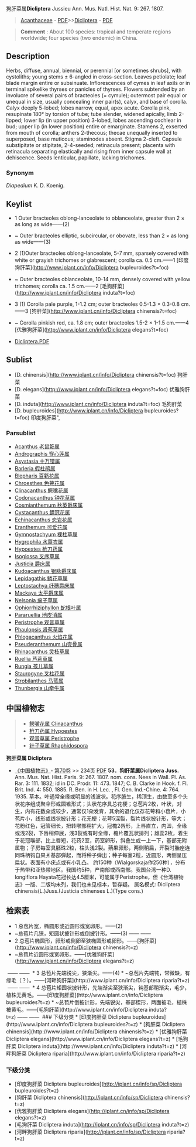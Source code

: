 狗肝菜属**Dicliptera** Jussieu Ann. Mus. Natl. Hist. Nat. 9: 267. 1807.

> [Acanthaceae](Acanthaceae-爵床科.md) - [PDF](http://www.iplant.cn/foc/pdf/Acanthaceae.pdf)>>[Dicliptera](http://www.iplant.cn/info/Dicliptera?t=foc) - [PDF](http://www.iplant.cn/foc/pdf/Dicliptera.pdf)

> **Comment** : 
> About 100 species: tropical and temperate regions worldwide; four species (two endemic) in China.

## Description

Herbs, diffuse, annual, biennial, or perennial [or sometimes shrubs], with cystoliths; young stems ± 6-angled in cross-section. Leaves petiolate; leaf blade margin entire or subsinuate. Inflorescences of cymes in leaf axils or in terminal spikelike thyrses or panicles of thyrses. Flowers subtended by an involucre of several pairs of bracteoles (= cymule); outermost pair equal or unequal in size, usually concealing inner pair(s), calyx, and base of corolla. Calyx deeply 5-lobed; lobes narrow, equal, apex acute. Corolla pink, resupinate 180° by torsion of tube; tube slender, widened apically, limb 2-lipped; lower lip (in upper position) 3-lobed, lobes ascending cochlear in bud; upper lip (in lower position) entire or emarginate. Stamens 2, exserted from mouth of corolla; anthers 2-thecous; thecae unequally inserted to superposed, base muticous; staminodes absent. Stigma 2-cleft. Capsule substipitate or stipitate, 2-4-seeded; retinacula present; placenta with retinacula separating elastically and rising from inner capsule wall at dehiscence. Seeds lenticular, papillate, lacking trichomes.

### Synonym
*Diapedium* K. D. Koenig.

## Keylist
* 1 Outer bracteoles oblong-lanceolate to oblanceolate, greater than 2 × as long as wide——(2)
* ~ Outer bracteoles elliptic, subcircular, or obovate, less than 2 × as long as wide——(3)
* 2 (1)Outer bracteoles oblong-lanceolate, 5-7 mm, sparsely covered with white or grayish trichomes or glabrescent; corolla ca. 0.5 cm.——1 [印度狗肝菜](http://www.iplant.cn/info/Dicliptera bupleuroides?t=foc)
* ~ Outer bracteoles oblanceolate, 10-14 mm, densely covered with yellow trichomes; corolla ca. 1.5 cm.——2 [毛狗肝菜](http://www.iplant.cn/info/Dicliptera induta?t=foc)
* 3 (1) Corolla pale purple, 1-1.2 cm; outer bracteoles 0.5-1.3 × 0.3-0.8 cm.——3 [狗肝菜](http://www.iplant.cn/info/Dicliptera chinensis?t=foc)
* ~ Corolla pinkish red, ca. 1.8 cm; outer bracteoles 1.5-2 × 1-1.5 cm.——4 [优雅狗肝菜](http://www.iplant.cn/info/Dicliptera elegans?t=foc)

* [Dicliptera.PDF](http://www.iplant.cn/foc/pdf/Dicliptera.pdf)

## Sublist

* [D.  chinensis](http://www.iplant.cn/info/Dicliptera chinensis?t=foc)
 狗肝菜
* [D.  elegans](http://www.iplant.cn/info/Dicliptera elegans?t=foc)
 优雅狗肝菜
* [D.  induta](http://www.iplant.cn/info/Dicliptera induta?t=foc)
 毛狗肝菜
* [D.  bupleuroides](http://www.iplant.cn/info/Dicliptera bupleuroides?t=foc) 印度狗肝菜",

### Parsublist

* [Acanthus  老鼠簕属](Acanthus-老鼠簕属.md)
* [Andrographis  穿心莲属](http://www.iplant.cn/info/Andrographis?t=foc)
* [Asystasia  十万错属](http://www.iplant.cn/info/Asystasia?t=foc)
* [Barleria  假杜鹃属](http://www.iplant.cn/info/Barleria?t=foc)
* [Blepharis  百簕花属](http://www.iplant.cn/info/Blepharis?t=foc)
* [Chroesthes  色萼花属](http://www.iplant.cn/info/Chroesthes?t=foc)
* [Clinacanthus  鳄嘴花属](http://www.iplant.cn/info/Clinacanthus?t=foc)
* [Codonacanthus  钟花草属](http://www.iplant.cn/info/Codonacanthus?t=foc)
* [Cosmianthemum  秋英爵床属](http://www.iplant.cn/info/Cosmianthemum?t=foc)
* [Cystacanthus  鳔冠花属](http://www.iplant.cn/info/Cystacanthus?t=foc)
* [Echinacanthus  恋岩花属](http://www.iplant.cn/info/Echinacanthus?t=foc)
* [Eranthemum  可爱花属](http://www.iplant.cn/info/Eranthemum?t=foc)
* [Gymnostachyum  裸柱草属](http://www.iplant.cn/info/Gymnostachyum?t=foc)
* [Hygrophila  水蓑衣属](http://www.iplant.cn/info/Hygrophila?t=foc)
* [Hypoestes  枪刀药属](http://www.iplant.cn/info/Hypoestes?t=foc)
* [Isoglossa  叉序草属](http://www.iplant.cn/info/Isoglossa?t=foc)
* [Justicia  爵床属](http://www.iplant.cn/info/Justicia?t=foc)
* [Kudoacanthus  银脉爵床属](http://www.iplant.cn/info/Kudoacanthus?t=foc)
* [Lepidagathis  鳞花草属](http://www.iplant.cn/info/Lepidagathis?t=foc)
* [Leptostachya  纤穗爵床属](http://www.iplant.cn/info/Leptostachya?t=foc)
* [Mackaya  太平爵床属](http://www.iplant.cn/info/Mackaya?t=foc)
* [Nelsonia  瘤子草属](http://www.iplant.cn/info/Nelsonia?t=foc)
* [Ophiorrhiziphyllon  蛇根叶属](http://www.iplant.cn/info/Ophiorrhiziphyllon?t=foc)
* [Pararuellia  地皮消属](http://www.iplant.cn/info/Pararuellia?t=foc)
* [Peristrophe  观音草属](http://www.iplant.cn/info/Peristrophe?t=foc)
* [Phaulopsis  肾苞草属](http://www.iplant.cn/info/Phaulopsis?t=foc)
* [Phlogacanthus  火焰花属](http://www.iplant.cn/info/Phlogacanthus?t=foc)
* [Pseuderanthemum  山壳骨属](http://www.iplant.cn/info/Pseuderanthemum?t=foc)
* [Rhinacanthus  灵枝草属](http://www.iplant.cn/info/Rhinacanthus?t=foc)
* [Ruellia  芦莉草属](http://www.iplant.cn/info/Ruellia?t=foc)
* [Rungia  孩儿草属](http://www.iplant.cn/info/Rungia?t=foc)
* [Staurogyne  叉柱花属](http://www.iplant.cn/info/Staurogyne?t=foc)
* [Strobilanthes  马蓝属](http://www.iplant.cn/info/Strobilanthes?t=foc)
* [Thunbergia  山牵牛属](http://www.iplant.cn/info/Thunbergia?t=foc)

## 中国植物志

> * [鳄嘴花属  Clinacanthus](http://www.iplant.cn/info/Clinacanthus?t=z)
> * [枪刀药属  Hypoestes](http://www.iplant.cn/info/Hypoestes?t=z)
> * [观音草属  Peristrophe](http://www.iplant.cn/info/Peristrophe?t=z)
> * [针子草属  Rhaphidospora](http://www.iplant.cn/info/Rhaphidospora?t=z)

**狗肝菜属 Dicliptera**

* [《中国植物志》](http://www.iplant.cn/frps)- [第70卷](http://www.iplant.cn/frps/vol/70) >> 234页 [PDF](http://www.iplant.cn/frps/pdf/70/234y.pdf)
**53．狗肝菜属Dicliptera Juss.**
Ann. Mus. Nat. Hist. Paris. 9: 267. 1807. nom. cons. Nees in Wall. Pl. As. Rar. 3: 111. 1832; id in DC. Prodr. 11: 473. 1847; C. B. Clarke in Hook. f. Fl. Brit. Ind. 4: 550. 1885. R. Ben. in H. Lec. , Fl. Gen. Ind.-Chine. 4: 764. 1935.
草本。叶通常全缘或明显的浅波状。花序腋生，稀顶生，由数至多个头状花序组成聚伞形或圆锥形式；头状花序具总花梗；总苞片2枚，叶状，对生，内有花数朵或较少，通常仅1朵发育，其余的退化仅存花萼和小苞片，小苞片小，线形或线状披针形；花无梗；花萼5深裂，裂片线状披针形，等大；花粉红色，冠管细长，扭转喉部稍扩大，冠檐2唇形，上唇直立，内凹，全缘或浅2裂，下唇稍伸展，浅3裂或有时全缘，檐片覆瓦状排列；雄蕊2枚，着生于花冠喉部，比上唇短，花药2室，药室卵形，斜叠生或一上一下，基部无附属物；子房每室具胚珠2粒，柱头浅2裂。蒴果卵形，两侧稍扁，开裂时胎座连同珠柄钩自果爿基部弹起，而将种子弹出；种子每室2粒，近圆形，两侧呈压扁状。表面有小疣点或有小乳凸。
约150种（Wialgorskaja作250种），分布于热带和亚热带地区。我国约5种，产南部或西南部。我国台湾一种D. longiflora Hayata花冠长达4.5厘米，可能属于Peristrophe，但《台湾植物志》一版、二版均未列，我们也未见标本，暂存疑。
属名模式: Dicliptera chinensis(L.)Juss.(Justicia chinenses L.)(Type cons.)

## 检索表
* 1 总苞片宽，椭圆形或近圆形或宽卵形。——(2)
* ~总苞片几狭，矩圆状披针形或倒披针形。——(3)</td></tr><tr><td>&nbsp;——&nbsp;——&nbsp;</td></tr>
* 2 总苞片椭圆形，卵形或倒卵至狭椭圆形或卵形。——[狗肝菜](http://www.iplant.cn/info/Dicliptera chinensis?t=z)
* ~总苞片近圆形或宽卵形。——[优雅狗肝菜](http://www.iplant.cn/info/Dicliptera elegans?t=z)
</td></tr><tr><td>&nbsp;——&nbsp;——&nbsp;</td></tr>
* 3 总苞片先端锐尖，狭渐尖。——(4)
* ~总苞片先端钝，常微缺，有缘毛（？）。——[河畔狗肝菜](http://www.iplant.cn/info/Dicliptera riparia?t=z)
</td></tr><tr><td>&nbsp;——&nbsp;——&nbsp;</td></tr>
* 4 总苞片矩圆状披针形，先端渐尖至狭渐尖，钝基部稍渐尖，毛少，植株无黄毛。——[印度狗肝菜](http://www.iplant.cn/info/Dicliptera bupleuroides?t=z)
* ~总苞片倒披针形，先端锐尖，基部楔形，两面被毛，植株被黄毛。——[毛狗肝菜](http://www.iplant.cn/info/Dicliptera induta?t=z)</td></tr><tr><td>&nbsp;——&nbsp;——&nbsp;</td></tr>
### 下级分类
* [印度狗肝菜  Dicliptera bupleuroides](http://www.iplant.cn/info/Dicliptera bupleuroides?t=z)
* [狗肝菜  Dicliptera chinensis](http://www.iplant.cn/info/Dicliptera chinensis?t=z)
* [优雅狗肝菜  Dicliptera elegans](http://www.iplant.cn/info/Dicliptera elegans?t=z)
* [毛狗肝菜  Dicliptera induta](http://www.iplant.cn/info/Dicliptera induta?t=z)
* [河畔狗肝菜  Dicliptera riparia](http://www.iplant.cn/info/Dicliptera riparia?t=z)

### 下级分类
* [印度狗肝菜  Dicliptera bupleuroides](http://iplant.cn/info/sp/Dicliptera bupleuroides?t=z)
* [狗肝菜  Dicliptera chinensis](http://iplant.cn/info/sp/Dicliptera chinensis?t=z)
* [优雅狗肝菜  Dicliptera elegans](http://iplant.cn/info/sp/Dicliptera elegans?t=z)
* [毛狗肝菜  Dicliptera induta](http://iplant.cn/info/sp/Dicliptera induta?t=z)
* [河畔狗肝菜  Dicliptera riparia](http://iplant.cn/info/sp/Dicliptera riparia?t=z)
